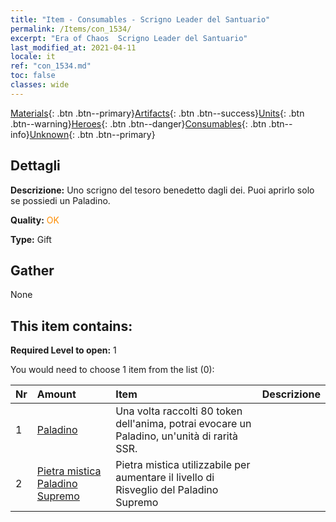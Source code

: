 ```yaml
---
title: "Item - Consumables - Scrigno Leader del Santuario"
permalink: /Items/con_1534/
excerpt: "Era of Chaos  Scrigno Leader del Santuario"
last_modified_at: 2021-04-11
locale: it
ref: "con_1534.md"
toc: false
classes: wide
---
```

 [Materials](/it/Items/){: .btn .btn--primary}[Artifacts](/it/Items/Artifacts/){: .btn .btn--success}[Units](/it/Items/Units/){: .btn .btn--warning}[Heroes](/it/Items/Heroes/){: .btn .btn--danger}[Consumables](/it/Items/Consumables/){: .btn .btn--info}[Unknown](/it/Items/Unknown/){: .btn .btn--primary}

## Dettagli
 **Descrizione:** Uno scrigno del tesoro benedetto dagli dei. Puoi aprirlo solo se possiedi un Paladino.

 **Quality:** <span style="color: #FF8C00">OK</span>

 **Type:** Gift

## Gather

  None

## This item contains:

 **Required Level to open:** 1

 You would need to choose 1 item from the list (0):

  | Nr | Amount |     Item    | Descrizione |
  |:---|:-------|:------------|:-----------:|
  | 1 | [Paladino](/it/Items/unt_197/) | Una volta raccolti 80 token dell'anima, potrai evocare un Paladino, un'unità di rarità SSR. | 
  | 2 | [Pietra mistica Paladino Supremo](/it/Items/unt_289/) | Pietra mistica utilizzabile per aumentare il livello di Risveglio del Paladino Supremo | 
